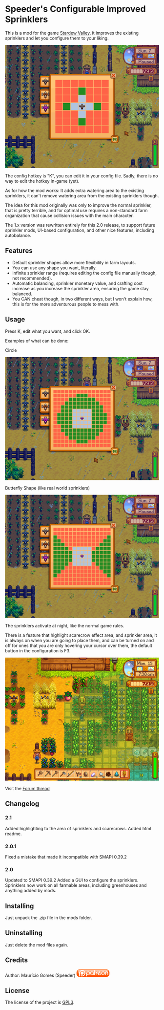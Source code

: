 ﻿Speeder's Configurable Improved Sprinklers
==========================================
 
This is a mod for the game [Stardew Valley](http://stardewvalley.net/), it improves the existing sprinklers and let you configure them to your liking.

![Game Screenshot](screenshot.png)

The config hotkey is "K", you can edit it in your config file. Sadly, there is no way to edit the hotkey in-game (yet).

As for how the mod works: It adds extra watering area to the existing sprinklers, it can't remove watering area from the existing sprinklers though.

The idea for this mod originally was only to improve the normal sprinkler, that is pretty terrible, and for optimal use requires a non-standard farm organization that cause collision issues with the main character.

The 1.x version was rewritten entirely for this 2.0 release, to support future sprinkler mods, UI-based configuration, and other nice features, including autobalance.

Features
--------

* Default sprinkler shapes allow more flexibility in farm layouts.
* You can use any shape you want, literally.
* Infinite sprinkler range (requires editing the config file manually though, not recommended).
* Automatic balancing, sprinkler monetary value, and crafting cost increase as you increase the sprinkler area, ensuring the game stay balanced.
* You CAN cheat though, in two different ways, but I won't explain how, this is for the more adventurous people to mess with.

Usage
-----

Press K, edit what you want, and click OK.

Examples of what can be done:

Circle

![Game Screenshot](circle.png)

Butterfly Shape (like real world sprinklers)

![Game Screenshot](butterfly.png)

The sprinklers activate at night, like the normal game rules.

There is a feature that highlight scarecrow effect area, and sprinkler area, it is always on when you are going to place them, and can be turned on and off for ones that you are only hovering your cursor over them, the default button in the configuration is F3.

![Game Screenshot](scarecrowarea.png)

Visit the [Forum thread](http://community.playstarbound.com/threads/storm-and-smapi-better-sprinklers-mod.108847/)

Changelog
---------

### 2.1

Added highlighting to the area of sprinklers and scarecrows.
Added html readme.

### 2.0.1

Fixed a mistake that made it incompatible with SMAPI 0.39.2

### 2.0

Updated to SMAPI 0.39.2
Added a GUI to configure the sprinklers.
Sprinklers now work on all farmable areas, including greenhouses and anything added by mods.

Installing
----------

Just unpack the .zip file in the mods folder.

Uninstalling
------------

Just delete the mod files again.

Credits
-------

Author: Maur&#237;cio Gomes (Speeder) [![Patreon](ipatreon.png)](https://patreon.com/user?u=3066937)

License
-------

The license of the project is [GPL3](https://gnu.org/licenses/gpl.html).